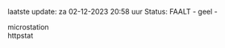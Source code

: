 laatste update: 
za 02-12-2023 20:58   uur 
Status: FAALT - geel - 
<div class="service Y">microstation</div><div class="service G">httpstat</div>